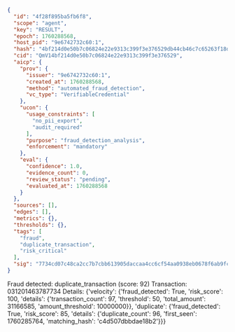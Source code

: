 ```json
{
  "id": "4f28f895ba5fb6f8",
  "scope": "agent",
  "key": "RESULT",
  "epoch": 1760288568,
  "host_pid": "9e6742732c60:1",
  "hash": "4bf214d0e50b7c06824e22e9313c399f3e376529db44cb46c7c65263f18daeae",
  "cid": "QmV14bf214d0e50b7c06824e22e9313c399f3e376529",
  "aicp": {
    "prov": {
      "issuer": "9e6742732c60:1",
      "created_at": 1760288568,
      "method": "automated_fraud_detection",
      "vc_type": "VerifiableCredential"
    },
    "ucon": {
      "usage_constraints": [
        "no_pii_export",
        "audit_required"
      ],
      "purpose": "fraud_detection_analysis",
      "enforcement": "mandatory"
    },
    "eval": {
      "confidence": 1.0,
      "evidence_count": 0,
      "review_status": "pending",
      "evaluated_at": 1760288568
    }
  },
  "sources": [],
  "edges": [],
  "metrics": {},
  "thresholds": {},
  "tags": [
    "fraud",
    "duplicate_transaction",
    "risk_critical"
  ],
  "sig": "7734cd07c48ca2cc7b7cbb613905daccaa4cc6cf54aa0938eb0678f6ab9fca93"
}
```

Fraud detected: duplicate_transaction (score: 92)
Transaction: 031201463787734
Details: {'velocity': {'fraud_detected': True, 'risk_score': 100, 'details': {'transaction_count': 97, 'threshold': 50, 'total_amount': 31166585, 'amount_threshold': 10000000}}, 'duplicate': {'fraud_detected': True, 'risk_score': 85, 'details': {'duplicate_count': 96, 'first_seen': 1760285764, 'matching_hash': 'c4d507dbbdae18b2'}}}